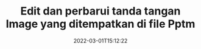 ---
############################# Static ############################
layout: "auto-gen-signature"
date: 2022-03-01T15:12:22
draft: false
operation: Update
signaturetype: Image
fileformat: Pptm
productName: Java
lang: id
productCode: java
otherformats: pdf doc docx docm dot dotm dotx odt ott rtf xls xlsx xlsm xlsb csv ods ots xltx xltm ppt pptx pps ppsx odp otp potx potm pptm ppsm
breadcrumb: Put Image signature on Pptm for Java

############################# Head ############################
head_title: "Perbarui tanda tangan Image yang ditempatkan di file Pptm dengan Java"
head_description: "Gunakan kode Java yang sederhana dan mudah dipahami untuk pembaruan tanda tangan Image dalam dokumen Pptm yang ditandatangani."

############################# Header ############################
title: "Edit dan perbarui tanda tangan Image yang ditempatkan di file Pptm"
description: "API untuk Java menyediakan fungsionalitas untuk pembaruan tanda tangan Image pada dokumen Pptm. Perbarui tanda tangan elektronik di dalam dokumen Pptm Anda dengan beberapa baris kode Java dengan cepat dan mudah."
bg_image: "https://cms.admin.containerize.com/templates/aspose/App_Themes/V3/images/bg/header1.png"
bg_overlay: false
button:
    enable: true

############################# SubMenu ############################
submenu:
    enable: true

    left:
        img_alt: "GroupDocs.Signature for Java"
        image: "https://cms.admin.containerize.com/templates/groupdocs/images/product-logos/90x90-noborder/groupdocs-signature-java.png"
        product: "GroupDocs.Signature"
        platform: "Java"



############################# About ############################
about:
    enable: true
    title: "Pelajari tentang GroupDocs.Signature for Java fitur API"
    content: |
        [GroupDocs.Signature for Java](https://products.groupdocs.com/signature/java/) Fungsionalitas API berisi banyak pilihan cara untuk memproses dalam format dokumen permintaan dengan menggunakan tanda tangan elektronik. Spektrum luas tanda tangan elektronik seperti teks, gambar, sertifikat digital, kode batang, kode QR, perangko, atau metadata didukung. Pelanggan dapat menambah, menghapus, mengedit, memvalidasi atau mencari tanda tangan digital di PDF, dokumen MS Word, buku kerja MS Excel, presentasi MS PowerPoint, file Adobe Photoshop dan berbagai format gambar. Banyak fitur dan pengaturan yang berguna tersedia.
    

############################# Steps ############################
steps:
    enable: true
    title_left: "Cara mengubah tanda tangan Image di dokumen Pptm Anda"
    content_left: |
        [GroupDocs.Signature for Java](https://products.groupdocs.com/signature/java/) menyertakan fitur berguna seperti pembaruan tanda tangan Image yang ditempatkan di dokumen Pptm. Itu memungkinkan untuk mengubah fitur tanda tangan tanpa kode tambahan.
        
        * Untuk memulainya, buat objek Signature yang lewat sebagai jalur parameter konstruktor ke dokumen yang seharusnya diperbarui.
        * Kemudian, buat instance objek tanda tangan tertentu yang sesuai dan atur pengenal dan propertinya yang perlu diubah.
        * Terakhir, panggil metode Pembaruan Tanda Tangan yang melewati objek tanda tangan tertentu.
        * Proses memperbarui hasil ke pemberitahuan Anda.

    title_right: "Persyaratan sistem"
    content_right: |
        GroupDocs.Signature for Java didukung di semua platform dan sistem operasi utama. Sebelum menjalankan kode di bawah ini, pastikan Anda telah menginstal prasyarat berikut di sistem Anda.

        * Sistem operasi: Microsoft Windows, Linux, MacOS
        * Lingkungan pengembangan: NetBeans, Intellij IDEA, Eclipse, etc.
        * Java runtime: J2SE 6.0 and above
        * Unduh versi terbaru GroupDocs.Signature for Java dari [Maven](https://repository.groupdocs.com/webapp/#/artifacts/browse/tree/General/repo/com/groupdocs/groupdocs-signature)
         
    code: |
        ```java    
                
        // Set up input Pptm file
        String filePath = "input.pptm";
        // Set up output file
        String outputFilePath = "output.pptm";

        // Instantiate Signature for input file
        Signature signature = new Signature(filePath);

        // Id of signature which is supposed to be updated
        // such Id might be got as a result of search operation
        String id = "ff988ab1-7403-4c8d-8db7-f2a56b9f8530";

        // provide signature features to update
        // set up particular signature id
        ImageSignature signatureToUpdate = new ImageSignature(id);

        // specify signature width
        signatureToUpdate.setWidth(170);
        // specify signature height
        signatureToUpdate.setHeight(250);
        // set left position
        signatureToUpdate.setLeft(10);
        // set top position
        signatureToUpdate.setTop(10);

        // update signature
        Boolean updateResult = signature.update(outputFilePath, signatureToUpdate);

        // process updation result
        if (updateResult)
        {
                System.out.println("Signature was updated successfully!");
        }
        ```

############################# Demos ############################
demos:
    enable: true
    title: "Memperbarui tanda tangan Image di halaman dokumen - Demo Langsung"
    content: |
       Edit berbagai tanda tangan elektronik dari dokumen Pptm sekarang juga dengan mengunjungi situs web [GroupDocs.Signature App](https://products.groupdocs.app/signature/family).          

############################# More Formats ############################
more_formats:
    enable: true
    title: "Perbarui berbagai tanda tangan Image melalui Java"
    content: |
        "Mengedit tanda tangan digital yang ditempatkan dalam berbagai format dokumen. Perbarui data tanda tangan tanpa kode tambahan."
    format: 
       
       
back_to_top:
    enable: true
---